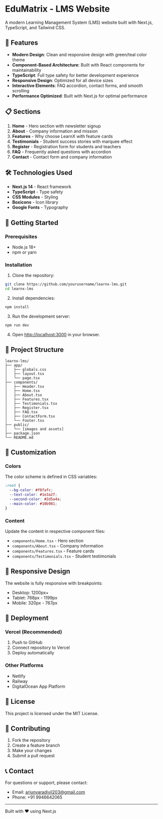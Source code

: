# EduMatrix - LMS Website

A modern Learning Management System (LMS) website built with Next.js, TypeScript, and Tailwind CSS.

## 🚀 Features

- **Modern Design**: Clean and responsive design with green/teal color theme
- **Component-Based Architecture**: Built with React components for maintainability
- **TypeScript**: Full type safety for better development experience
- **Responsive Design**: Optimized for all device sizes
- **Interactive Elements**: FAQ accordion, contact forms, and smooth scrolling
- **Performance Optimized**: Built with Next.js for optimal performance

## 📋 Sections

1. **Home** - Hero section with newsletter signup
2. **About** - Company information and mission
3. **Features** - Why choose LearnX with feature cards
4. **Testimonials** - Student success stories with marquee effect
5. **Register** - Registration form for students and teachers
6. **FAQ** - Frequently asked questions with accordion
7. **Contact** - Contact form and company information

## 🛠️ Technologies Used

- **Next.js 14** - React framework
- **TypeScript** - Type safety
- **CSS Modules** - Styling
- **Boxicons** - Icon library
- **Google Fonts** - Typography

## 🚀 Getting Started

### Prerequisites

- Node.js 18+ 
- npm or yarn

### Installation

1. Clone the repository:
```bash
git clone https://github.com/yourusername/learnx-lms.git
cd learnx-lms
```

2. Install dependencies:
```bash
npm install
```

3. Run the development server:
```bash
npm run dev
```

4. Open [http://localhost:3000](http://localhost:3000) in your browser.

## 📁 Project Structure

```
learnx-lms/
├── app/
│   ├── globals.css
│   ├── layout.tsx
│   └── page.tsx
├── components/
│   ├── Header.tsx
│   ├── Home.tsx
│   ├── About.tsx
│   ├── Features.tsx
│   ├── Testimonials.tsx
│   ├── Register.tsx
│   ├── FAQ.tsx
│   ├── ContactForm.tsx
│   └── Footer.tsx
├── public/
│   └── [images and assets]
├── package.json
└── README.md
```

## 🎨 Customization

### Colors
The color scheme is defined in CSS variables:
```css
:root {
  --bg-color: #f8fafc;
  --text-color: #1e3a2f;
  --second-color: #2d5a4a;
  --main-color: #10b981;
}
```

### Content
Update the content in respective component files:
- `components/Home.tsx` - Hero section
- `components/About.tsx` - Company information
- `components/Features.tsx` - Feature cards
- `components/Testimonials.tsx` - Student testimonials

## 📱 Responsive Design

The website is fully responsive with breakpoints:
- Desktop: 1200px+
- Tablet: 768px - 1199px
- Mobile: 320px - 767px

## 🚀 Deployment

### Vercel (Recommended)
1. Push to GitHub
2. Connect repository to Vercel
3. Deploy automatically

### Other Platforms
- Netlify
- Railway
- DigitalOcean App Platform

## 📄 License

This project is licensed under the MIT License.

## 🤝 Contributing

1. Fork the repository
2. Create a feature branch
3. Make your changes
4. Submit a pull request

## 📞 Contact

For questions or support, please contact:
- Email: arjunvaradiyil203@gmail.com
- Phone: +91 9946642065

---

Built with ❤️ using Next.js 
